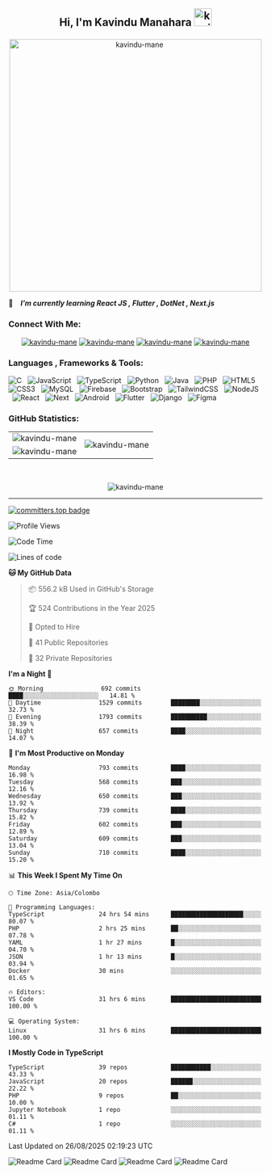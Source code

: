 ## <p align ="center">Hi, I'm Kavindu Manahara <img src="https://media.giphy.com/media/hvRJCLFzcasrR4ia7z/giphy.gif" alt= "kavindu-mane" width="35"> </p>

<div align = "center">
    <img src = "https://github.com/kavindu-mane/kavindu-mane/blob/main/Code%20typing-bro.svg" alt= "kavindu-mane" width="500"/>
</div>

🌱 &ensp; ***I’m currently learning React JS  , Flutter , DotNet , Next.js***

### Connect With Me:
<div align="center">
    <a href="https://facebook.com/mane.on.fb"><img src="https://img.shields.io/badge/Facebook-%231877F2?style=for-the-badge&logo=facebook&logoColor=white" alt="kavindu-mane"/></a>
    <a href="https://instagram.com/kavindu_m_wanniarachchi"><img src="https://img.shields.io/badge/Instagram-%23E4405F?style=for-the-badge&logo=instagram&logoColor=white" alt="kavindu-mane"/></a>
    <a href="https://linkedin.com/in/kavindu-wanniarachchi"><img src="https://img.shields.io/badge/LinkedIn-%230077B5?style=for-the-badge&logo=linkedin&logoColor=white" alt="kavindu-mane"/></a>
    <a href="https://twitter.com/kavindu_mane"><img src="https://img.shields.io/badge/Twitter-%23000000?style=for-the-badge&logo=x&logoColor=white" alt="kavindu-mane"/></a>
</div>

### Languages , Frameworks & Tools:
![C](https://img.shields.io/badge/c-1B2430.svg?style=for-the-badge&logo=c&logoColor=white) &nbsp;
![JavaScript](https://img.shields.io/badge/javascript-1B2430.svg?style=for-the-badge&logo=javascript&logoColor=%23F7DF1E) &nbsp;
![TypeScript](https://img.shields.io/badge/typescript-1B2430.svg?style=for-the-badge&logo=typescript&logoColor=%2342A5F5) &nbsp;
![Python](https://img.shields.io/badge/python-1B2430.svg?style=for-the-badge&logo=python&logoColor=ffdd54) &nbsp;
![Java](https://img.shields.io/badge/java-1B2430.svg?style=for-the-badge&logo=openjdk&logoColor=white) &nbsp;
![PHP](https://img.shields.io/badge/php-1B2430.svg?style=for-the-badge&logo=php&logoColor=white) &nbsp;
![HTML5](https://img.shields.io/badge/html5-1B2430.svg?style=for-the-badge&logo=html5&logoColor=white) &nbsp;
![CSS3](https://img.shields.io/badge/css3-1B2430.svg?style=for-the-badge&logo=css3&logoColor=white) &nbsp;
![MySQL](https://img.shields.io/badge/mysql-1B2430.svg?style=for-the-badge&logo=mysql&logoColor=white) &nbsp;
![Firebase](https://img.shields.io/badge/firebase-1B2430.svg?style=for-the-badge&logo=firebase) &nbsp;
![Bootstrap](https://img.shields.io/badge/bootstrap-1B2430.svg?style=for-the-badge&logo=bootstrap&logoColor=white) &nbsp;
![TailwindCSS](https://img.shields.io/badge/tailwindcss-1B2430.svg?style=for-the-badge&logo=tailwindcss&logoColor=white) &nbsp;
![NodeJS](https://img.shields.io/badge/node.js-1B2430.svg?style=for-the-badge&logo=node.js&logoColor=white) &nbsp;
![React](https://img.shields.io/badge/react-1B2430.svg?style=for-the-badge&logo=react&logoColor=%2361DAFB) &nbsp;
![Next](https://img.shields.io/badge/next.js-1B2430.svg?style=for-the-badge&logo=next.js&logoColor=white) &nbsp;
![Android](https://img.shields.io/badge/android-1B2430.svg?style=for-the-badge&logo=android&logoColor=%2361DAFB) &nbsp;
![Flutter](https://img.shields.io/badge/flutter-1B2430.svg?style=for-the-badge&logo=flutter&logoColor=%2342A5F5) &nbsp;
![Django](https://img.shields.io/badge/django-1B2430.svg?style=for-the-badge&logo=django&logoColor=white) &nbsp;
![Figma](https://img.shields.io/badge/figma-1B2430.svg?style=for-the-badge&logo=figma&logoColor=white) &nbsp;

### GitHub Statistics:

<div align="center">
    <table>
        <tr>
            <td align="right">
                <img src="https://github-readme-stats.vercel.app/api?username=kavindu-mane&theme=blue-green&hide_border=false&include_all_commits=false&count_private=false" alt="kavindu-mane" />
            </td>
            <td rowspan="2">
                <img src="https://github-readme-stats.vercel.app/api/top-langs/?username=kavindu-mane&theme=blue-green&hide_border=false&include_all_commits=false&count_private=false&langs_count=8" alt="kavindu-mane" />
            </td>
        </tr>
        <tr>
            <td>
                <img src="https://github-readme-streak-stats.herokuapp.com/?user=kavindu-mane&theme=blue-green&hide_border=false" alt="kavindu-mane" />
            </td>
        </tr>
    </table>
</div>
 <br>

<p align="center"><img align="center" src="https://github-profile-trophy.vercel.app/?username=kavindu-mane&theme=radical&no-frame=false&no-bg=false&margin-w=5&margin-h=5&column=4" alt="kavindu-mane" /></p>

---
[![committers.top badge](https://user-badge.committers.top/sri_lanka_private/kavindu-mane.svg)](https://user-badge.committers.top/sri_lanka_private/kavindu-mane)

![Profile Views](https://github-vistors-counter.onrender.com/github?username=kavindu-mane)
<!--START_SECTION:waka-->
![Code Time](http://img.shields.io/badge/Code%20Time-3%2C551%20hrs%2050%20mins-blue)

![Lines of code](https://img.shields.io/badge/From%20Hello%20World%20I%27ve%20Written-3.0%20million%20lines%20of%20code-blue)

**🐱 My GitHub Data** 

> 📦 556.2 kB Used in GitHub's Storage 
 > 
> 🏆 524 Contributions in the Year 2025
 > 
> 💼 Opted to Hire
 > 
> 📜 41 Public Repositories 
 > 
> 🔑 32 Private Repositories 
 > 
**I'm a Night 🦉** 

```text
🌞 Morning                692 commits         ████░░░░░░░░░░░░░░░░░░░░░   14.81 % 
🌆 Daytime                1529 commits        ████████░░░░░░░░░░░░░░░░░   32.73 % 
🌃 Evening                1793 commits        ██████████░░░░░░░░░░░░░░░   38.39 % 
🌙 Night                  657 commits         ████░░░░░░░░░░░░░░░░░░░░░   14.07 % 
```
📅 **I'm Most Productive on Monday** 

```text
Monday                   793 commits         ████░░░░░░░░░░░░░░░░░░░░░   16.98 % 
Tuesday                  568 commits         ███░░░░░░░░░░░░░░░░░░░░░░   12.16 % 
Wednesday                650 commits         ███░░░░░░░░░░░░░░░░░░░░░░   13.92 % 
Thursday                 739 commits         ████░░░░░░░░░░░░░░░░░░░░░   15.82 % 
Friday                   602 commits         ███░░░░░░░░░░░░░░░░░░░░░░   12.89 % 
Saturday                 609 commits         ███░░░░░░░░░░░░░░░░░░░░░░   13.04 % 
Sunday                   710 commits         ████░░░░░░░░░░░░░░░░░░░░░   15.20 % 
```


📊 **This Week I Spent My Time On** 

```text
🕑︎ Time Zone: Asia/Colombo

💬 Programming Languages: 
TypeScript               24 hrs 54 mins      ████████████████████░░░░░   80.07 % 
PHP                      2 hrs 25 mins       ██░░░░░░░░░░░░░░░░░░░░░░░   07.78 % 
YAML                     1 hr 27 mins        █░░░░░░░░░░░░░░░░░░░░░░░░   04.70 % 
JSON                     1 hr 13 mins        █░░░░░░░░░░░░░░░░░░░░░░░░   03.94 % 
Docker                   30 mins             ░░░░░░░░░░░░░░░░░░░░░░░░░   01.65 % 

🔥 Editors: 
VS Code                  31 hrs 6 mins       █████████████████████████   100.00 % 

💻 Operating System: 
Linux                    31 hrs 6 mins       █████████████████████████   100.00 % 
```

**I Mostly Code in TypeScript** 

```text
TypeScript               39 repos            ███████████░░░░░░░░░░░░░░   43.33 % 
JavaScript               20 repos            ██████░░░░░░░░░░░░░░░░░░░   22.22 % 
PHP                      9 repos             ██░░░░░░░░░░░░░░░░░░░░░░░   10.00 % 
Jupyter Notebook         1 repo              ░░░░░░░░░░░░░░░░░░░░░░░░░   01.11 % 
C#                       1 repo              ░░░░░░░░░░░░░░░░░░░░░░░░░   01.11 % 
```




 Last Updated on 26/08/2025 02:19:23 UTC
<!--END_SECTION:waka-->

![Readme Card](https://github-readme-stats.vercel.app/api/pin/?username=kavindu-mane&repo=CreateME&show_owner=true&theme=blue-green)
![Readme Card](https://github-readme-stats.vercel.app/api/pin/?username=kavindu-mane&repo=react-percentage-bar&show_owner=true&theme=blue-green)
![Readme Card](https://github-readme-stats.vercel.app/api/pin/?username=kavindu-mane&repo=Visitors-Counter&show_owner=true&theme=blue-green)
![Readme Card](https://github-readme-stats.vercel.app/api/pin/?username=kavindu-mane&repo=Eliger&show_owner=true&theme=blue-green)
